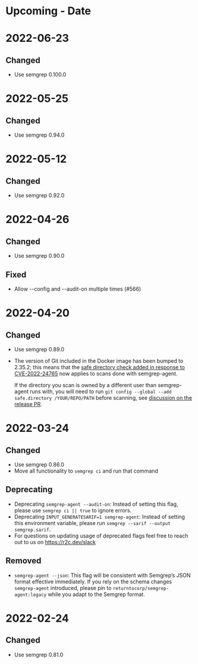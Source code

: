 # Upcoming - Date

# 2022-06-23

## Changed

- Use semgrep 0.100.0

# 2022-05-25

## Changed

- Use semgrep 0.94.0

# 2022-05-12

## Changed

- Use semgrep 0.92.0

# 2022-04-26

## Changed

- Use semgrep 0.90.0

## Fixed

- Allow --config and --audit-on multiple times (#566)

# 2022-04-20

## Changed

- Use semgrep 0.89.0
- The version of Git included in the Docker image has been bumped to 2.35.2;
  this means that the
  [safe directory check added in response to CVE-2022-24765](https://github.blog/2022-04-12-git-security-vulnerability-announced/)
  now applies to scans done with semgrep-agent.

  If the directory you scan is owned by a different user than semgrep-agent runs with,
  you will need to run `git config --global --add safe.directory /YOUR/REPO/PATH` before scanning,
  see [discussion on the release PR](https://github.com/returntocorp/semgrep-action/pull/567#issuecomment-1104375865).

# 2022-03-24

## Changed

- Use semgrep 0.86.0
- Move all functionality to `semgrep ci` and run that command

## Deprecating

- Deprecating `semgrep-agent --audit-on`: Instead of setting this flag, please use `semgrep ci || true` to ignore errors.
- Deprecating `INPUT_GENERATESARIF=1 semgrep-agent`: Instead of setting this environment variable, please run `semgrep --sarif --output semgrep.sarif`.
- For questions on updating usage of deprecated flags feel free to reach out to us on https://r2c.dev/slack

## Removed

- `semgrep-agent --json`: This flag will be consistent with Semgrep’s JSON format effective immediately. If you rely on the schema changes `semgrep-agent` introduced, please pin to `returntocorp/semgrep-agent:legacy` while you adapt to the Semgrep format.

# 2022-02-24

## Changed

- Use semgrep 0.81.0
